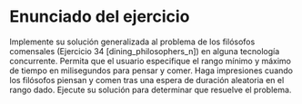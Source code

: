 # Enunciado del ejercicio

Implemente su solución generalizada al problema de los filósofos comensales (Ejercicio 34 [dining_philosophers_n]) en alguna tecnología concurrente. Permita que el usuario especifique el rango mínimo y máximo de tiempo en milisegundos para pensar y comer. Haga impresiones cuando los filósofos piensan y comen tras una espera de duración aleatoria en el rango dado. Ejecute su solución para determinar que resuelve el problema.
